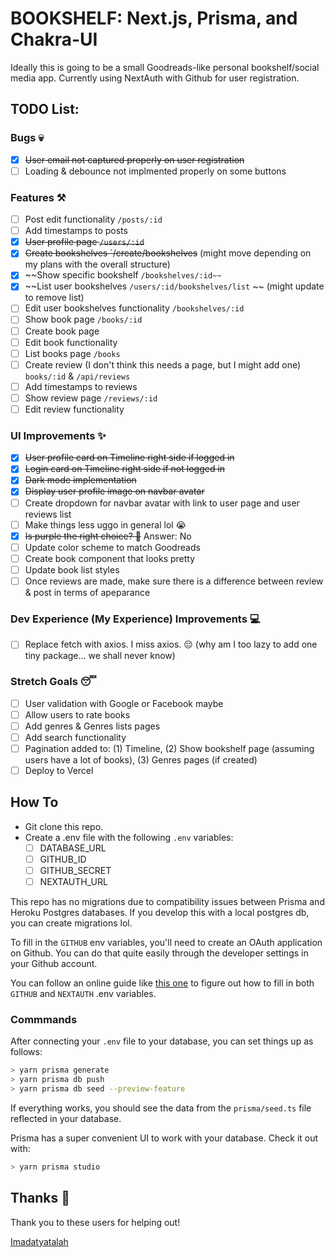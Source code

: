 # BOOKSHELF: Next.js, Prisma, and Chakra-UI

Ideally this is going to be a small Goodreads-like personal bookshelf/social media app.
Currently using NextAuth with Github for user registration.


## TODO List:

### Bugs 💀

- [x] ~~User email not captured properly on user registration~~
- [ ] Loading & debounce not implmented properly on some buttons

### Features ⚒️

- [ ] Post edit functionality `/posts/:id`
- [ ] Add timestamps to posts
- [x] ~~User profile page `/users/:id`~~
- [x] ~~Create bookshelves `/create/bookshelves~~ (might move depending on my plans with the overall structure)
- [x] ~~Show specific bookshelf `/bookshelves/:id~~`
- [x] ~~List user bookshelves `/users/:id/bookshelves/list` ~~ (might update to remove list)
- [ ] Edit user bookshelves functionality `/bookshelves/:id`
- [ ] Show book page `/books/:id` 
- [ ] Create book page 
- [ ] Edit book functionality
- [ ] List books page `/books`
- [ ] Create review (I don't think this needs a page, but I might add one) `books/:id` & `/api/reviews`
- [ ] Add timestamps to reviews
- [ ] Show review page `/reviews/:id`
- [ ] Edit review functionality

### UI Improvements ✨

- [x] ~~User profile card on Timeline right side if logged in~~
- [x] ~~Login card on Timeline right side if not logged in~~
- [x] ~~Dark mode implementation~~
- [x] ~~Display user profile image on navbar avatar~~
- [ ] Create dropdown for navbar avatar with link to user page and user reviews list
- [ ] Make things less uggo in general lol 😭
- [x] ~~Is purple the right choice? 🤔~~ Answer: No
- [ ] Update color scheme to match Goodreads
- [ ] Create book component that looks pretty
- [ ] Update book list styles 
- [ ] Once reviews are made, make sure there is a difference between review & post in terms of apeparance

### Dev Experience (My Experience) Improvements 💻

- [ ] Replace fetch with axios. I miss axios. 😔 (why am I too lazy to add one tiny package... we shall never know)

### Stretch Goals 😴

- [ ] User validation with Google or Facebook maybe
- [ ] Allow users to rate books
- [ ] Add genres & Genres lists pages
- [ ] Add search functionality
- [ ] Pagination added to: (1) Timeline, (2) Show bookshelf page (assuming users have a lot of books), (3) Genres pages (if created)
- [ ] Deploy to Vercel

## How To

- Git clone this repo.
- Create a .env file with the following `.env` variables:
  - [ ] DATABASE_URL
  - [ ] GITHUB_ID
  - [ ] GITHUB_SECRET
  - [ ] NEXTAUTH_URL

This repo has no migrations due to compatibility issues between Prisma and Heroku Postgres databases. If you develop this with a local postgres db, you can create migrations lol.

To fill in the `GITHUB` env variables, you'll need to create an OAuth application on Github. You can do that quite easily through the developer settings in your Github account.

You can follow an online guide like [this one](https://blog.logrocket.com/how-to-use-nextauth-js-for-client-side-authentication-in-next-js/s) to figure out how to fill in both `GITHUB` and `NEXTAUTH` .env variables.

### Commmands

After connecting your `.env` file to your database, you can set things up as follows:

```bash
> yarn prisma generate
> yarn prisma db push
> yarn prisma db seed --preview-feature
```

If everything works, you should see the data from the `prisma/seed.ts` file reflected in your database.

Prisma has a super convenient UI to work with your database. Check it out with:

```bash
> yarn prisma studio
```

## Thanks 🎀

Thank you to these users for helping out!

[Imadatyatalah](https://github.com/imadatyatalah)

